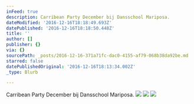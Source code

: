```yaml
---
inFeed: true
description: Carribean Party December bij Dansschool Mariposa.
dateModified: '2016-12-16T18:18:49.693Z'
datePublished: '2016-12-16T18:18:50.448Z'
title: ''
author: []
publisher: {}
via: {}
sourcePath: _posts/2016-12-16-371a71fc-dac0-4155-af79-068b38da92be.md
starred: false
datePublishedOriginal: '2016-12-16T18:13:34.002Z'
_type: Blurb

---
```

Carribean Party December bij Dansschool Mariposa.
![](https://the-grid-user-content.s3-us-west-2.amazonaws.com/fc26ac7b-673a-4bef-8808-b60200f138bf.jpg)
![](https://the-grid-user-content.s3-us-west-2.amazonaws.com/f11c8b82-d352-45e5-8132-b5f61cf3a116.jpg)
![](https://the-grid-user-content.s3-us-west-2.amazonaws.com/83656d5a-1182-4ed5-86fa-89f2a39882ea.jpg)